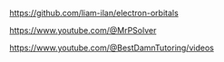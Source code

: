 
https://github.com/liam-ilan/electron-orbitals

https://www.youtube.com/@MrPSolver

https://www.youtube.com/@BestDamnTutoring/videos
